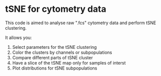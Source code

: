 # tSNE for cytometry data

This code is aimed to analyse raw ".fcs" cytometry data and perform tSNE clustering. 

It allows you:
1. Select parameters for the tSNE clustering
2. Color the clusters by channels or subpopulations
3. Compare different parts of tSNE cluster
4. Have a slice of the tSNE map only for samples of interst
5. Plot distributions for tSNE subpopulations 